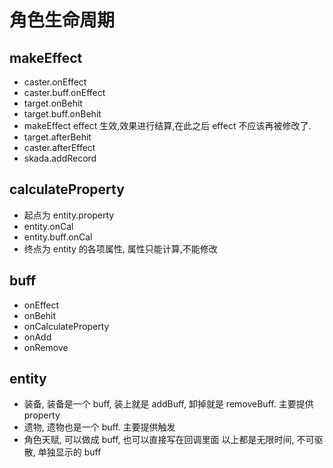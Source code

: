 # 角色生命周期

## makeEffect

- caster.onEffect
- caster.buff.onEffect
- target.onBehit
- target.buff.onBehit
- makeEffect effect 生效,效果进行结算,在此之后 effect 不应该再被修改了.
- target.afterBehit
- caster.afterEffect
- skada.addRecord

## calculateProperty

- 起点为 entity.property
- entity.onCal
- entity.buff.onCal
- 终点为 entity 的各项属性, 属性只能计算,不能修改

## buff

- onEffect
- onBehit
- onCalculateProperty
- onAdd
- onRemove

## entity

- 装备, 装备是一个 buff, 装上就是 addBuff, 卸掉就是 removeBuff. 主要提供 property
- 遗物, 遗物也是一个 buff. 主要提供触发
- 角色天赋, 可以做成 buff, 也可以直接写在回调里面
  以上都是无限时间, 不可驱散, 单独显示的 buff
